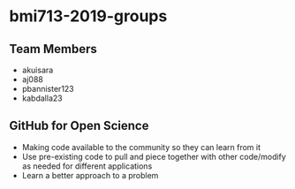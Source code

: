 # bmi713-2019-groups
## Team Members
- akuisara
- aj088
- pbannister123
- kabdalla23
## GitHub for Open Science
- Making code available to the community so they can learn from it
- Use pre-existing code to pull and piece together with other code/modify as needed for different applications
- Learn a better approach to a problem